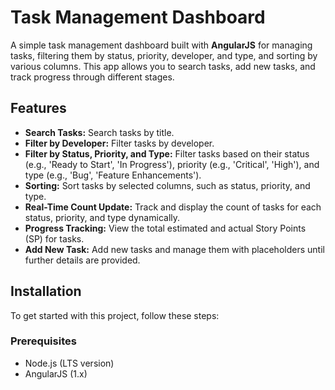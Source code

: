 # Task Management Dashboard

A simple task management dashboard built with **AngularJS** for managing tasks, filtering them by status, priority, developer, and type, and sorting by various columns. This app allows you to search tasks, add new tasks, and track progress through different stages.

## Features

- **Search Tasks:** Search tasks by title.
- **Filter by Developer:** Filter tasks by developer.
- **Filter by Status, Priority, and Type:** Filter tasks based on their status (e.g., 'Ready to Start', 'In Progress'), priority (e.g., 'Critical', 'High'), and type (e.g., 'Bug', 'Feature Enhancements').
- **Sorting:** Sort tasks by selected columns, such as status, priority, and type.
- **Real-Time Count Update:** Track and display the count of tasks for each status, priority, and type dynamically.
- **Progress Tracking:** View the total estimated and actual Story Points (SP) for tasks.
- **Add New Task:** Add new tasks and manage them with placeholders until further details are provided.

## Installation

To get started with this project, follow these steps:

### Prerequisites

- Node.js (LTS version)
- AngularJS (1.x)

